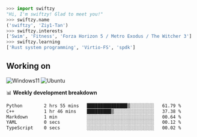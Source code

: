 ```python
>>> import swiftzy
"Hi, I'm swiftzy! Glad to meet you!"
>>> swiftzy.name
('swiftzy', 'Ziy1-Tan')
>>> swiftzy.interests
['Swim', 'Fitness', 'Forza Horizon 5 / Metro Exodus / The Witcher 3']
>>> swiftzy.learning
['Rust system programming', 'Virtio-FS', 'spdk']
```

## Working on

![Windows11](https://img.shields.io/badge/Windows%2011-00adef?style=flat-square&logo=windows&logoColor=ffffff)
![Ubuntu](https://img.shields.io/badge/Ubuntu%20(WSL)-dd4814?style=flat-square&logo=ubuntu&logoColor=ffffff)

📊 **Weekly development breakdown**
<!--START_SECTION:waka-->

```txt
Python        2 hrs 55 mins   ███████████████▒░░░░░░░░░   61.79 %
C++           1 hr 46 mins    █████████▒░░░░░░░░░░░░░░░   37.38 %
Markdown      1 min           ░░░░░░░░░░░░░░░░░░░░░░░░░   00.64 %
YAML          0 secs          ░░░░░░░░░░░░░░░░░░░░░░░░░   00.12 %
TypeScript    0 secs          ░░░░░░░░░░░░░░░░░░░░░░░░░   00.02 %
```

<!--END_SECTION:waka-->
